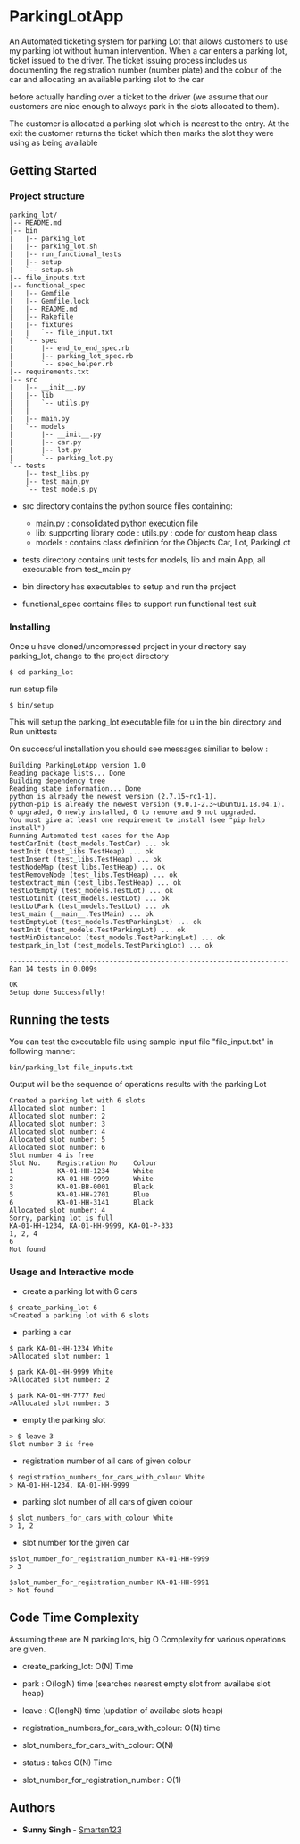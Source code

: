 # ParkingLotApp

An Automated ticketing system for parking Lot that allows customers to use my parking lot without human intervention.
When a car enters a parking lot,  ticket issued to the driver. The
ticket issuing process includes us documenting the registration number (number plate) and the colour of the car and allocating an available parking slot to the car

before actually handing over a ticket to the driver (we assume that our customers are nice enough to always park in the slots allocated to them).

The customer is 
allocated a parking slot which is nearest to the entry. At the exit the customer returns
the ticket which then marks the slot they were using as being available

## Getting Started
### Project structure


```
parking_lot/
|-- README.md
|-- bin
|   |-- parking_lot
|   |-- parking_lot.sh
|   |-- run_functional_tests
|   |-- setup
|   `-- setup.sh
|-- file_inputs.txt
|-- functional_spec
|   |-- Gemfile
|   |-- Gemfile.lock
|   |-- README.md
|   |-- Rakefile
|   |-- fixtures
|   |   `-- file_input.txt
|   `-- spec
|       |-- end_to_end_spec.rb
|       |-- parking_lot_spec.rb
|       `-- spec_helper.rb
|-- requirements.txt
|-- src
|   |-- __init__.py
|   |-- lib
|   |   `-- utils.py
|   |   
|   |-- main.py
|   `-- models
|       |-- __init__.py
|       |-- car.py
|       |-- lot.py
|       `-- parking_lot.py
`-- tests
    |-- test_libs.py
    |-- test_main.py
    `-- test_models.py
```

* src directory contains the python source files containing:
   * main.py : consolidated python execution  file
   * lib: supporting library code : utils.py : code for custom heap class
   * models : contains class definition for the Objects Car, Lot, ParkingLot

* tests directory contains unit tests for models, lib and main App, all executable from test_main.py

* bin directory has executables to setup and run the project

* functional_spec contains files to support run functional test suit


### Installing

Once u have cloned/uncompressed project in your directory say parking_lot, change to the project directory

```
$ cd parking_lot
```

run setup file

```
$ bin/setup
```

This will setup the parking_lot executable file for u in the bin directory and Run unittests

On successful installation you should see messages similiar to below :

```
Building ParkingLotApp version 1.0
Reading package lists... Done
Building dependency tree
Reading state information... Done
python is already the newest version (2.7.15~rc1-1).
python-pip is already the newest version (9.0.1-2.3~ubuntu1.18.04.1).
0 upgraded, 0 newly installed, 0 to remove and 9 not upgraded.
You must give at least one requirement to install (see "pip help install")
Running Automated test cases for the App
testCarInit (test_models.TestCar) ... ok
testInit (test_libs.TestHeap) ... ok
testInsert (test_libs.TestHeap) ... ok
testNodeMap (test_libs.TestHeap) ... ok
testRemoveNode (test_libs.TestHeap) ... ok
testextract_min (test_libs.TestHeap) ... ok
testLotEmpty (test_models.TestLot) ... ok
testLotInit (test_models.TestLot) ... ok
testLotPark (test_models.TestLot) ... ok
test_main (__main__.TestMain) ... ok
testEmptyLot (test_models.TestParkingLot) ... ok
testInit (test_models.TestParkingLot) ... ok
testMinDistanceLot (test_models.TestParkingLot) ... ok
testpark_in_lot (test_models.TestParkingLot) ... ok

----------------------------------------------------------------------
Ran 14 tests in 0.009s

OK
Setup done Successfully!
```

## Running the tests

You can test the executable file using sample input file "file_input.txt" in following manner:
```
bin/parking_lot file_inputs.txt
```

Output will be the sequence of operations results with the parking Lot

```
Created a parking lot with 6 slots
Allocated slot number: 1
Allocated slot number: 2
Allocated slot number: 3
Allocated slot number: 4
Allocated slot number: 5
Allocated slot number: 6
Slot number 4 is free
Slot No.    Registration No    Colour
1           KA-01-HH-1234      White
2           KA-01-HH-9999      White
3           KA-01-BB-0001      Black
5           KA-01-HH-2701      Blue
6           KA-01-HH-3141      Black
Allocated slot number: 4
Sorry, parking lot is full
KA-01-HH-1234, KA-01-HH-9999, KA-01-P-333
1, 2, 4
6
Not found
```


### Usage and Interactive mode

* create a parking lot with 6 cars
```
$ create_parking_lot 6
>Created a parking lot with 6 slots
```

* parking a car
```
$ park KA-01-HH-1234 White
>Allocated slot number: 1
```
```
$ park KA-01-HH-9999 White
>Allocated slot number: 2
```
```
$ park KA-01-HH-7777 Red
>Allocated slot number: 3
```
* empty the parking slot
```
> $ leave 3
Slot number 3 is free
```

* registration number of all cars of given colour
```
$ registration_numbers_for_cars_with_colour White
> KA-01-HH-1234, KA-01-HH-9999
```

* parking slot number of all cars of given colour
```
$ slot_numbers_for_cars_with_colour White
> 1, 2
```

* slot number for the given car
```
$slot_number_for_registration_number KA-01-HH-9999
> 3
```
```
$slot_number_for_registration_number KA-01-HH-9991
> Not found
```

## Code Time Complexity
Assuming there are N parking lots,  big O Complexity for various operations are given.
* create_parking_lot:  O(N) Time

* park :  O(logN) time (searches nearest empty slot from availabe slot heap)
* leave : O(longN) time (updation of availabe slots heap)
* registration_numbers_for_cars_with_colour:  O(N) time
* slot_numbers_for_cars_with_colour: O(N)
* status :   takes O(N) Time
* slot_number_for_registration_number : O(1)





## Authors

* **Sunny Singh** - [Smartsn123](https://github.com/Smartsn123)
